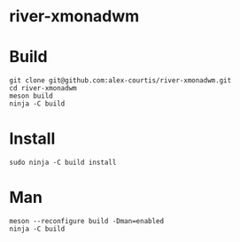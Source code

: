 # river-xmonadwm

# Build

```
git clone git@github.com:alex-courtis/river-xmonadwm.git
cd river-xmonadwm
meson build
ninja -C build
```

# Install

```
sudo ninja -C build install
```

# Man

```
meson --reconfigure build -Dman=enabled
ninja -C build
```
